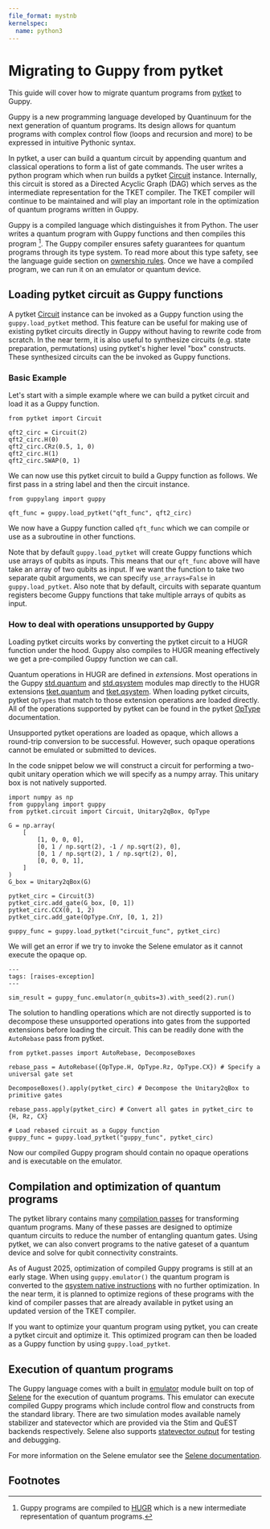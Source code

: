 ```yaml
---
file_format: mystnb
kernelspec:
  name: python3
---
```


# Migrating to Guppy from pytket

This guide will cover how to migrate quantum programs from [pytket](https://docs.quantinuum.com/tket/) to Guppy. 

Guppy is a new programming language developed by Quantinuum for the next generation of quantum programs. Its design allows for quantum programs with complex control flow (loops and recursion and more) to be expressed in intuitive Pythonic syntax.

In pytket, a user can build a quantum circuit by appending quantum and classical operations to form a list of gate commands. The user writes a python program which when run builds a pytket [Circuit](inv:pytket#circuit_class) instance. Internally, this circuit is stored as a Directed Acyclic Graph (DAG) which serves as the intermediate representation for the TKET compiler. The TKET compiler will continue to be maintained and will play an important role in the optimization of quantum programs written in Guppy.

Guppy is a compiled language which distinguishes it from Python. The user writes a quantum program with Guppy functions and then compiles this program [^1]. The Guppy compiler ensures safety guarantees for quantum programs through its type system. To read more about this type safety, see the language guide section on [ownership rules](language_guide/ownership.md). Once we have a compiled program, we can run it on an emulator or quantum device. 


## Loading pytket circuit as Guppy functions

A pytket [Circuit](inv:pytket#circuit_class) instance can be invoked as a Guppy function using the `guppy.load_pytket` method. This feature can be useful for making use of existing pytket circuits directly in Guppy without having to rewrite code from scratch. In the near term, it is also useful to synthesize circuits (e.g. state preparation, permutations) using pytket's higher level "box" constructs. These synthesized circuits can the be invoked as Guppy functions.

### Basic Example

Let's start with a simple example where we can build a pytket circuit and load it as a Guppy function.

```{code-cell} ipython3
from pytket import Circuit

qft2_circ = Circuit(2)
qft2_circ.H(0)
qft2_circ.CRz(0.5, 1, 0)
qft2_circ.H(1)
qft2_circ.SWAP(0, 1)
```

We can now use this pytket circuit to build a Guppy function as follows. We first pass in a string label and then the circuit instance.

```{code-cell} ipython3
from guppylang import guppy

qft_func = guppy.load_pytket("qft_func", qft2_circ)
```

We now have a Guppy function called `qft_func` which we can compile or use as a subroutine in other functions.

Note that by default `guppy.load_pytket` will create Guppy functions which use arrays of qubits as inputs. This means that our `qft_func` above will have take an array of two qubits as input. 
If we want the function to take two separate qubit arguments, we can specify `use_arrays=False` in `guppy.load_pytket`. Also note that by default, circuits with separate quantum registers become Guppy functions that take multiple arrays of qubits as input. 


### How to deal with operations unsupported by Guppy

Loading pytket circuits works by converting the pytket circuit to a HUGR function under
the hood. Guppy also compiles to HUGR meaning effectively we get a pre-compiled Guppy
function we can call.

Quantum operations in HUGR are defined in _extensions_. Most operations in the Guppy [std.quantum][quan-std] and
[std.qsystem][qsys-std] modules map directly to the HUGR extensions [tket.quantum][quan-ext] and
[tket.qsystem][qsys-ext]. When loading pytket circuits, pytket ``OpTypes`` that match to those
extension operations are loaded directly.
All of the operations supported by pytket can be found in the pytket [OpType](inv:pytket#optype) documentation.

Unsupported pytket operations are loaded as opaque, which allows a round-trip conversion
to be successful. However, such opaque operations cannot be emulated or submitted to devices.

In the code snippet below we will construct a circuit for performing a two-qubit unitary operation which we will specify as a numpy array. This unitary box is not natively supported.

[qsys-ext]: https://github.com/CQCL/tket2/blob/b0103930a4b47ecc457e8a0e023e131955c553bd/tket-qsystem/src/extension/qsystem.rs

[quan-ext]: https://github.com/CQCL/tket2/blob/b0103930a4b47ecc457e8a0e023e131955c553bd/tket/src/ops.rs

[qsys-std]: api/generated/guppylang.std.qsystem.rst
[quan-std]: api/generated/guppylang.std.quantum.rst

```{code-cell} ipython3
import numpy as np
from guppylang import guppy
from pytket.circuit import Circuit, Unitary2qBox, OpType

G = np.array(
    [
        [1, 0, 0, 0],
        [0, 1 / np.sqrt(2), -1 / np.sqrt(2), 0],
        [0, 1 / np.sqrt(2), 1 / np.sqrt(2), 0],
        [0, 0, 0, 1],
    ]
)
G_box = Unitary2qBox(G)

pytket_circ = Circuit(3)
pytket_circ.add_gate(G_box, [0, 1])
pytket_circ.CCX(0, 1, 2)
pytket_circ.add_gate(OpType.CnY, [0, 1, 2])

guppy_func = guppy.load_pytket("circuit_func", pytket_circ)
```

We will get an error if we try to invoke the Selene emulator as it cannot execute the opaque op.

```{code-cell} ipython3
---
tags: [raises-exception]
---

sim_result = guppy_func.emulator(n_qubits=3).with_seed(2).run()
```

The solution to handling operations which are not directly supported is to decompose
these unsupported operations into gates from the supported extensions before loading the circuit. This can
be readily done with the `AutoRebase` pass from pytket.

```{code-cell} ipython3
from pytket.passes import AutoRebase, DecomposeBoxes

rebase_pass = AutoRebase({OpType.H, OpType.Rz, OpType.CX}) # Specify a universal gate set  

DecomposeBoxes().apply(pytket_circ) # Decompose the Unitary2qBox to primitive gates

rebase_pass.apply(pytket_circ) # Convert all gates in pytket_circ to {H, Rz, CX}

# Load rebased circuit as a Guppy function
guppy_func = guppy.load_pytket("guppy_func", pytket_circ)
```

Now our compiled Guppy program should contain no opaque operations and is executable on the emulator.

## Compilation and optimization of quantum programs

The pytket library contains many [compilation passes](https://docs.quantinuum.com/tket/api-docs/passes.html) for transforming quantum programs. Many of these passes are designed to optimize quantum circuits to reduce the number of entangling quantum gates. Using pytket, we can also convert programs to the native gateset of a quantum device and solve for qubit connectivity constraints.

As of August 2025, optimization of compiled Guppy programs is still at an early stage. When using `guppy.emulator()` the quantum program is converted to the [qsystem native instructions](api/generated/guppylang.std.qsystem.rst) with no further optimization. In the near term, it is planned to optimize regions of these programs with the kind of compiler passes that are already available in pytket using an updated version of the TKET compiler.  

If you want to optimize your quantum program using pytket, you can create a pytket circuit and optimize it. This optimized program can then be loaded as a Guppy function by using `guppy.load_pytket`.

## Execution of quantum programs

The Guppy language comes with a built in [emulator](api/emulator.md) module built on top of [Selene](https://github.com/CQCL/selene) for the execution of quantum programs. This emulator can execute compiled Guppy programs which include control flow and constructs from the standard library. There are two simulation modes available namely stabilizer and statevector which are provided via the Stim and QuEST backends respectively. Selene also supports [statevector output](guppylang/examples/state_results.ipynb) for testing and debugging. 

For more information on the Selene emulator see the [Selene documentation](https://docs.quantinuum.com/selene).

## Footnotes 

[^1]: Guppy programs are compiled to [HUGR](https://github.com/cqcl/hugr) which is a new intermediate representation of quantum programs.